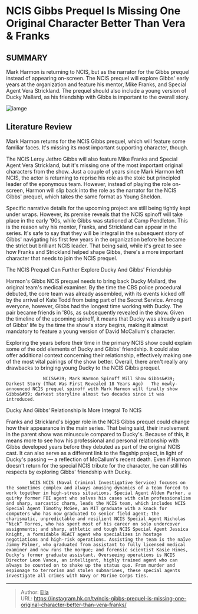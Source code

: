 # NCIS  Gibbs Prequel Is Missing One Original Character Better Than Vera &amp; Franks


## SUMMARY 



  Mark Harmon is returning to NCIS, but as the narrator for the Gibbs prequel instead of appearing on-screen.   The NCIS prequel will explore Gibbs&#39; early years at the organization and feature his mentor, Mike Franks, and Special Agent Vera Strickland.   The prequel should also include a young version of Ducky Mallard, as his friendship with Gibbs is important to the overall story.  

![iamge](https://static1.srcdn.com/wordpress/wp-content/uploads/wm/2024/01/mark-harmon-as-leroy-jethro-gibbs-roma-maffia-as-special-agent-vera-strickland-from-ncis-cast-of-ncis.jpg)

## Literature Review
Mark Harmon returns for the NCIS Gibbs prequel, which will feature some familiar faces. It&#39;s missing its most important supporting character, though.




The NCIS Leroy Jethro Gibbs will also feature Mike Franks and Special Agent Vera Strickland, but it&#39;s missing one of the most important original characters from the show. Just a couple of years since Mark Harmon left NCIS, the actor is returning to reprise his role as the stoic but principled leader of the eponymous team. However, instead of playing the role on-screen, Harmon will slip back into the role as the narrator for the NCIS Gibbs&#39; prequel, which takes the same format as Young Sheldon.




Specific narrative details for the upcoming project are still being tightly kept under wraps. However, its premise reveals that the NCIS spinoff will take place in the early &#39;90s, while Gibbs was stationed at Camp Pendleton. This is the reason why his mentor, Franks, and Strickland can appear in the series. It&#39;s safe to say that they will be integral in the subsequent story of Gibbs&#39; navigating his first few years in the organization before he became the strict but brilliant NCIS leader. That being said, while it&#39;s great to see how Franks and Strickland helped shape Gibbs, there&#39;s a more important character that needs to join the NCIS prequel.


 The NCIS Prequel Can Further Explore Ducky And Gibbs’ Friendship 
          

Harmon&#39;s Gibbs NCIS prequel needs to bring back Ducky Mallard, the original team&#39;s medical examiner. By the time the CBS police procedural debuted, the core team was already assembled, with its events kicked off by the arrival of Kate Todd from being part of the Secret Service. Among everyone, however, Gibbs had the longest time working with Ducky. The pair became friends in &#39;80s, as subsequently revealed in the show. Given the timeline of the upcoming spinoff, it means that Ducky was already a part of Gibbs&#39; life by the time the show&#39;s story begins, making it almost mandatory to feature a young version of David McCallum&#39;s character.




Exploring the years before their time in the primary NCIS show could explain some of the odd elements of Ducky and Gibbs&#39; friendship. It could also offer additional context concerning their relationship, effectively making one of the most vital pairings of the show better. Overall, there aren&#39;t really any drawbacks to bringing young Ducky to the NCIS Gibbs prequel.

                  NCIS&#39; Mark Harmon Spinoff Will Show Gibbs&#39; Darkest Story (That Was First Revealed 18 Years Ago)   The newly-announced NCIS prequel spinoff with Mark Harmon will finally show Gibbs&#39; darkest storyline almost two decades since it was introduced.     



 Ducky And Gibbs’ Relationship Is More Integral To NCIS 
          

Franks and Strickland&#39;s bigger role in the NCIS Gibbs prequel could change how their appearance in the main series. That being said, their involvement in the parent show was minuscule compared to Ducky&#39;s. Because of this, it means more to see how his professional and personal relationship with Gibbs developed years before they debuted as part of the original NCIS cast. It can also serve as a different link to the flagship project, in light of Ducky&#39;s passing — a reflection of McCallum&#39;s recent death. Even if Harmon doesn&#39;t return for the special NCIS tribute for the character, he can still his respects by exploring Gibbs&#39; friendship with Ducky.




             NCIS NCIS (Naval Criminal Investigative Service) focuses on the sometimes complex and always amusing dynamics of a team forced to work together in high-stress situations. Special Agent Alden Parker, a quirky former FBI agent who solves his cases with calm professionalism and sharp, sarcastic charm, leads the NCIS team, which includes NCIS Special Agent Timothy McGee, an MIT graduate with a knack for computers who has now graduated to senior field agent; the charismatic, unpredictable and resilient NCIS Special Agent Nicholas “Nick” Torres, who has spent most of his career on solo undercover assignments; and sharp, athletic and tough NCIS Special Agent Jessica Knight, a formidable REACT agent who specializes in hostage negotiations and high-risk operations. Assisting the team is the naïve Jimmy Palmer, who graduated from assistant to fully licensed medical examiner and now runs the morgue; and forensic scientist Kasie Hines, Ducky’s former graduate assistant. Overseeing operations is NCIS Director Leon Vance, an intelligent, highly trained agent who can always be counted on to shake up the status quo. From murder and espionage to terrorism and stolen submarines, these special agents investigate all crimes with Navy or Marine Corps ties.  


---

> Author: [Ella](https://instagram.hk.cn/)  
> URL: https://instagram.hk.cn/tv/ncis-gibbs-prequel-is-missing-one-original-character-better-than-vera-franks/  

